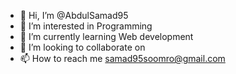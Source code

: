 - 👋 Hi, I’m @AbdulSamad95
- 👀 I’m interested in Programming 
- 🌱 I’m currently learning Web development
- 💞️ I’m looking to collaborate on 
- 📫 How to reach me samad95soomro@gmail.com


